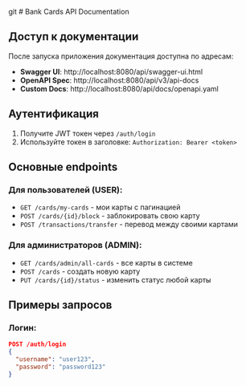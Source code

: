 git # Bank Cards API Documentation

## Доступ к документации

После запуска приложения документация доступна по адресам:

- **Swagger UI**: http://localhost:8080/api/swagger-ui.html
- **OpenAPI Spec**: http://localhost:8080/api/v3/api-docs
- **Custom Docs**: http://localhost:8080/api/docs/openapi.yaml

## Аутентификация

1. Получите JWT токен через `/auth/login`
2. Используйте токен в заголовке: `Authorization: Bearer <token>`

## Основные endpoints

### Для пользователей (USER):
- `GET /cards/my-cards` - мои карты с пагинацией
- `POST /cards/{id}/block` - заблокировать свою карту
- `POST /transactions/transfer` - перевод между своими картами

### Для администраторов (ADMIN):
- `GET /cards/admin/all-cards` - все карты в системе
- `POST /cards` - создать новую карту
- `PUT /cards/{id}/status` - изменить статус любой карты

## Примеры запросов

### Логин:
```json
POST /auth/login
{
  "username": "user123",
  "password": "password123"
}